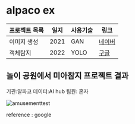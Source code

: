 # alpaco ex

프로젝트 목록 | 일지 | 사용기술 | 링크
-------------|----|---------|----|
이미지 생성 | 2021 | GAN | [네이버](https://www.naver.com)
객체탐지 | 2022 | YOLO | [구글](https://www.google.com)

놀이 공원에서 미아참지 프로젝트 결과
---
기관:알파코
데이터:AI hub
팀원: 혼자

 
![amusementtest](https://github.com/xxonyuk/cc/assets/78251278/8c380ca7-16c5-4c59-a4f0-5853aea01019)

reference : google
